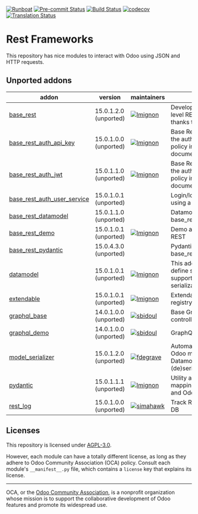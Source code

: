
[![Runboat](https://img.shields.io/badge/runboat-Try%20me-875A7B.png)](https://runboat.odoo-community.org/builds?repo=OCA/rest-framework&target_branch=16.0)
[![Pre-commit Status](https://github.com/OCA/rest-framework/actions/workflows/pre-commit.yml/badge.svg?branch=16.0)](https://github.com/OCA/rest-framework/actions/workflows/pre-commit.yml?query=branch%3A16.0)
[![Build Status](https://github.com/OCA/rest-framework/actions/workflows/test.yml/badge.svg?branch=16.0)](https://github.com/OCA/rest-framework/actions/workflows/test.yml?query=branch%3A16.0)
[![codecov](https://codecov.io/gh/OCA/rest-framework/branch/16.0/graph/badge.svg)](https://codecov.io/gh/OCA/rest-framework)
[![Translation Status](https://translation.odoo-community.org/widgets/rest-framework-16-0/-/svg-badge.svg)](https://translation.odoo-community.org/engage/rest-framework-16-0/?utm_source=widget)

<!-- /!\ do not modify above this line -->

# Rest Frameworks

This repository has nice modules to interact with Odoo using JSON and HTTP requests.

<!-- /!\ do not modify below this line -->

<!-- prettier-ignore-start -->

[//]: # (addons)

Unported addons
---------------
addon | version | maintainers | summary
--- | --- | --- | ---
[base_rest](base_rest/) | 15.0.1.2.0 (unported) | [![lmignon](https://github.com/lmignon.png?size=30px)](https://github.com/lmignon) | Develop your own high level REST APIs for Odoo thanks to this addon.
[base_rest_auth_api_key](base_rest_auth_api_key/) | 15.0.1.0.0 (unported) | [![lmignon](https://github.com/lmignon.png?size=30px)](https://github.com/lmignon) | Base Rest: Add support for the auth_api_key security policy into the openapi documentation
[base_rest_auth_jwt](base_rest_auth_jwt/) | 15.0.1.1.0 (unported) | [![lmignon](https://github.com/lmignon.png?size=30px)](https://github.com/lmignon) | Base Rest: Add support for the auth_jwt security policy into the openapi documentation
[base_rest_auth_user_service](base_rest_auth_user_service/) | 15.0.1.0.1 (unported) |  | Login/logout from session using a REST call
[base_rest_datamodel](base_rest_datamodel/) | 15.0.1.1.0 (unported) |  | Datamodel binding for base_rest
[base_rest_demo](base_rest_demo/) | 15.0.1.0.1 (unported) | [![lmignon](https://github.com/lmignon.png?size=30px)](https://github.com/lmignon) | Demo addon for Base REST
[base_rest_pydantic](base_rest_pydantic/) | 15.0.4.3.0 (unported) |  | Pydantic binding for base_rest
[datamodel](datamodel/) | 15.0.1.0.1 (unported) | [![lmignon](https://github.com/lmignon.png?size=30px)](https://github.com/lmignon) | This addon allows you to define simple data models supporting serialization/deserialization
[extendable](extendable/) | 15.0.1.0.1 (unported) | [![lmignon](https://github.com/lmignon.png?size=30px)](https://github.com/lmignon) | Extendable classes registry loader for Odoo
[graphql_base](graphql_base/) | 14.0.1.0.0 (unported) | [![sbidoul](https://github.com/sbidoul.png?size=30px)](https://github.com/sbidoul) | Base GraphQL/GraphiQL controller
[graphql_demo](graphql_demo/) | 14.0.1.0.0 (unported) | [![sbidoul](https://github.com/sbidoul.png?size=30px)](https://github.com/sbidoul) | GraphQL Demo
[model_serializer](model_serializer/) | 15.0.1.2.0 (unported) | [![fdegrave](https://github.com/fdegrave.png?size=30px)](https://github.com/fdegrave) | Automatically translate Odoo models into Datamodels for (de)serialization
[pydantic](pydantic/) | 15.0.1.1.1 (unported) | [![lmignon](https://github.com/lmignon.png?size=30px)](https://github.com/lmignon) | Utility addon to ease mapping between Pydantic and Odoo models
[rest_log](rest_log/) | 15.0.1.0.0 (unported) | [![simahawk](https://github.com/simahawk.png?size=30px)](https://github.com/simahawk) | Track REST API calls into DB

[//]: # (end addons)

<!-- prettier-ignore-end -->

## Licenses

This repository is licensed under [AGPL-3.0](LICENSE).

However, each module can have a totally different license, as long as they adhere to Odoo Community Association (OCA)
policy. Consult each module's `__manifest__.py` file, which contains a `license` key
that explains its license.

----
OCA, or the [Odoo Community Association](http://odoo-community.org/), is a nonprofit
organization whose mission is to support the collaborative development of Odoo features
and promote its widespread use.
